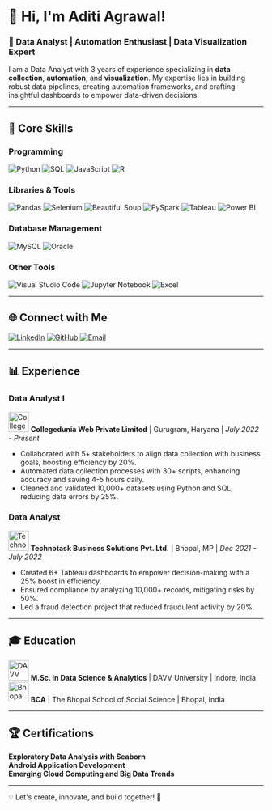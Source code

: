 # 👋 Hi, I'm Aditi Agrawal!

### 🌟 Data Analyst | Automation Enthusiast | Data Visualization Expert  

I am a Data Analyst with 3 years of experience specializing in **data collection**, **automation**, and **visualization**. My expertise lies in building robust data pipelines, creating automation frameworks, and crafting insightful dashboards to empower data-driven decisions.  

---

## 🔧 Core Skills  

### Programming  
![Python](https://img.shields.io/badge/-Python-3776AB?logo=python&logoColor=white) ![SQL](https://img.shields.io/badge/-SQL-4479A1?logo=postgresql&logoColor=white) ![JavaScript](https://img.shields.io/badge/-JavaScript-F7DF1E?logo=javascript&logoColor=black) ![R](https://img.shields.io/badge/-R-276DC3?logo=r&logoColor=white)  

### Libraries & Tools  
![Pandas](https://img.shields.io/badge/-Pandas-150458?logo=pandas&logoColor=white) ![Selenium](https://img.shields.io/badge/-Selenium-43B02A?logo=selenium&logoColor=white) ![Beautiful Soup](https://img.shields.io/badge/-Beautiful%20Soup-2F4F4F?logo=python&logoColor=white) ![PySpark](https://img.shields.io/badge/-PySpark-E25A1C?logo=apache-spark&logoColor=white) ![Tableau](https://img.shields.io/badge/-Tableau-E97627?logo=tableau&logoColor=white) ![Power BI](https://img.shields.io/badge/-Power%20BI-F2C811?logo=power-bi&logoColor=black)  

### Database Management  
![MySQL](https://img.shields.io/badge/-MySQL-4479A1?logo=mysql&logoColor=white) ![Oracle](https://img.shields.io/badge/-Oracle-F80000?logo=oracle&logoColor=white)  

### Other Tools  
![Visual Studio Code](https://img.shields.io/badge/-VS%20Code-007ACC?logo=visual-studio-code&logoColor=white) ![Jupyter Notebook](https://img.shields.io/badge/-Jupyter-DA5B0B?logo=jupyter&logoColor=white) ![Excel](https://img.shields.io/badge/-MS%20Excel-217346?logo=microsoft-excel&logoColor=white)  

---

## 🌐 Connect with Me  

[![LinkedIn](https://img.shields.io/badge/-LinkedIn-0077B5?logo=linkedin&logoColor=white)](https://www.linkedin.com/in/aditi-agrawal-1480001a1) [![GitHub](https://img.shields.io/badge/-GitHub-181717?logo=github&logoColor=white)](https://github.com/Aditi247) [![Email](https://img.shields.io/badge/-Email-D14836?logo=gmail&logoColor=white)](mailto:aditiagrawal199724@gmail.com)  

---

## 📊 Experience  

### **Data Analyst I**  
<img src="https://avatars.githubusercontent.com/u/122962956?s=200&v=4" alt="Collegedunia Logo" width="40" height="40"> **Collegedunia Web Private Limited** | Gurugram, Haryana | *July 2022 - Present*  
- Collaborated with 5+ stakeholders to align data collection with business goals, boosting efficiency by 20%.  
- Automated data collection processes with 30+ scripts, enhancing accuracy and saving 4-5 hours daily.  
- Cleaned and validated 10,000+ datasets using Python and SQL, reducing data errors by 25%.  

### **Data Analyst**  
<img src="https://static.flashintel.ai/image/e/b/7/eb745addefaf1ca8a56b645a37fb565f.jpeg" alt="Technotask Logo" width="40" height="40"> **Technotask Business Solutions Pvt. Ltd.** | Bhopal, MP | *Dec 2021 - July 2022*  
- Created 6+ Tableau dashboards to empower decision-making with a 25% boost in efficiency.  
- Ensured compliance by analyzing 10,000+ records, mitigating risks by 50%.  
- Led a fraud detection project that reduced fraudulent activity by 20%.  

---

## 🎓 Education  
<img src="https://avatars.githubusercontent.com/u/115916158?s=280&v=4" alt="DAVV University Logo" width="40" height="40"> **M.Sc. in Data Science & Analytics** | DAVV University | Indore, India  
<img src="https://encrypted-tbn0.gstatic.com/images?q=tbn:ANd9GcSeEUlWjTqtMpRh1gRck_D7pnAEOCEJns9KdQ&s" alt="Bhopal School of Social Science Logo" width="40" height="40"> **BCA** | The Bhopal School of Social Science | Bhopal, India  

---

## 🏆 Certifications  
**Exploratory Data Analysis with Seaborn**  
**Android Application Development**  
**Emerging Cloud Computing and Big Data Trends**  

---

💡 Let's create, innovate, and build together! 🚀  
